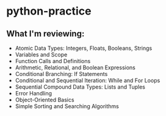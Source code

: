 # python-practice
## What I'm reviewing:

* Atomic Data Types: Integers, Floats, Booleans, Strings
* Variables and Scope
* Function Calls and Definitions
* Arithmetic, Relational, and Boolean Expressions
* Conditional Branching: If Statements
* Conditional and Sequential Iteration: While and For Loops
* Sequential Compound Data Types: Lists and Tuples
* Error Handling
* Object-Oriented Basics
* Simple Sorting and Searching Algorithms
